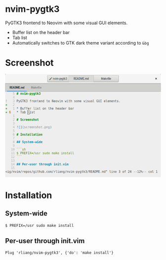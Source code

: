 # nvim-pygtk3

PyGTK3 frontend to Neovim with some visual GUI elements.

* Buffer list on the header bar
* Tab list
* Automatically switches to GTK dark theme variant according to `&bg`

# Screenshot

![](screenshot.png)

# Installation

## System-wide

```sh
$ PREFIX=/usr sudo make install
```

## Per-user through init.vim

```vim
Plug 'rliang/nvim-pygtk3', {'do': 'make install'}
```
